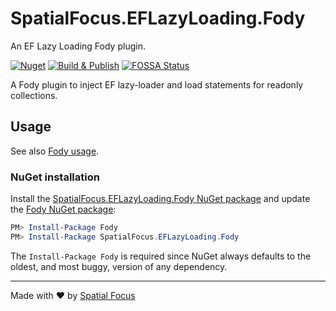 # SpatialFocus.EFLazyLoading.Fody

An EF Lazy Loading Fody plugin.

[![Nuget](https://img.shields.io/nuget/v/SpatialFocus.EFLazyLoading.Fody)](https://www.nuget.org/packages/SpatialFocus.EFLazyLoading.Fody/)
[![Build & Publish](https://github.com/SpatialFocus/EFLazyLoading.Fody/workflows/Build%20&%20Publish/badge.svg)](https://github.com/SpatialFocus/EFLazyLoading.Fody/actions)
[![FOSSA Status](https://app.fossa.com/api/projects/git%2Bgithub.com%2FSpatialFocus%2FEFLazyLoading.Fody.svg?type=shield)](https://app.fossa.com/projects/git%2Bgithub.com%2FSpatialFocus%2FEFLazyLoading.Fody?ref=badge_shield)

A Fody plugin to inject EF lazy-loader and load statements for readonly collections.

## Usage

See also [Fody usage](https://github.com/Fody/Home/blob/master/pages/usage.md).

### NuGet installation

Install the [SpatialFocus.EFLazyLoading.Fody NuGet package](https://nuget.org/packages/SpatialFocus.EFLazyLoading.Fody/) and update the [Fody NuGet package](https://nuget.org/packages/Fody/):

```powershell
PM> Install-Package Fody
PM> Install-Package SpatialFocus.EFLazyLoading.Fody
```

The `Install-Package Fody` is required since NuGet always defaults to the oldest, and most buggy, version of any dependency.

----

Made with :heart: by [Spatial Focus](https://spatial-focus.net/)